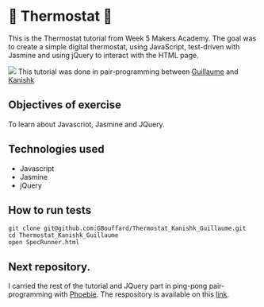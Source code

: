 :high_brightness: Thermostat :high_brightness:
===
This is the Thermostat tutorial from Week 5 Makers Academy. The goal was to create a simple digital thermostat, using JavaScript, test-driven with Jasmine and using jQuery to interact with the HTML page.

![](https://github.com/makersacademy/course/raw/master/images/thermostat.png)
This tutorial was done in pair-programming between [Guillaume](https://github.com/GBouffard) and [Kanishk](https://github.com/kanishkwalia)

Objectives of exercise
----
To learn about Javascriot, Jasmine and JQuery.

Technologies used
----
- Javascript
- Jasmine
- jQuery

How to run tests
----
```
git clone git@github.com:GBouffard/Thermostat_Kanishk_Guillaume.git
cd Thermostat_Kanishk_Guillaume
open SpecRunner.html
```

Next repository.
----
I carried the rest of the tutorial and JQuery part in ping-pong pair-programming with [Phoebie](https://github.com/phoebehugh). The respository is available on this [link](https://github.com/phoebehugh/Thermostat).